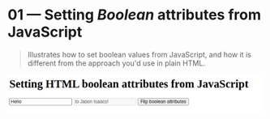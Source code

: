 # 01 &mdash; Setting *Boolean* attributes from JavaScript
> Illustrates how to set boolean values from JavaScript, and how it is different from the approach you'd use in plain HTML.


![Setting boolean attributes](./docs/images/boolean_attrs_js.png)

